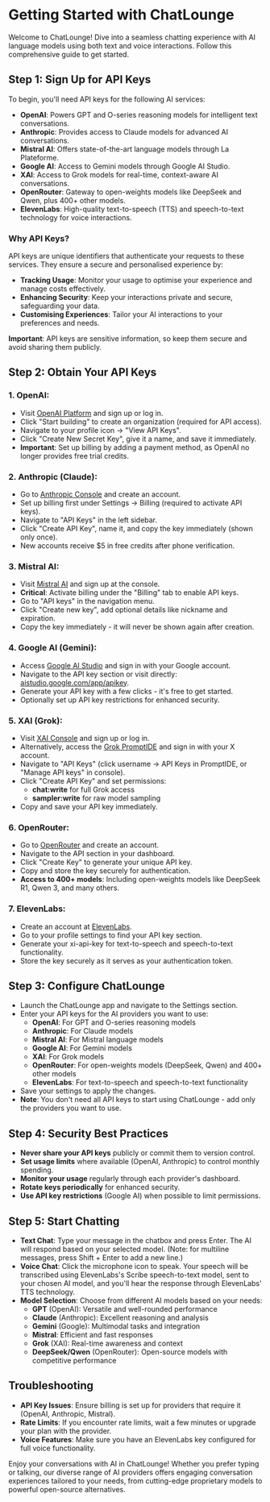 # Getting Started with ChatLounge

Welcome to ChatLounge! Dive into a seamless chatting experience with AI language models using both text and voice interactions. Follow this comprehensive guide to get started.

## Step 1: Sign Up for API Keys

To begin, you'll need API keys for the following AI services:

- **OpenAI**: Powers GPT and O-series reasoning models for intelligent text conversations.
- **Anthropic**: Provides access to Claude models for advanced AI conversations.
- **Mistral AI**: Offers state-of-the-art language models through La Plateforme.
- **Google AI**: Access to Gemini models through Google AI Studio.
- **XAI**: Access to Grok models for real-time, context-aware AI conversations.
- **OpenRouter**: Gateway to open-weights models like DeepSeek and Qwen, plus 400+ other models.
- **ElevenLabs**: High-quality text-to-speech (TTS) and speech-to-text technology for voice interactions.

### Why API Keys?

API keys are unique identifiers that authenticate your requests to these services. They ensure a secure and personalised experience by:

- **Tracking Usage**: Monitor your usage to optimise your experience and manage costs effectively.
- **Enhancing Security**: Keep your interactions private and secure, safeguarding your data.
- **Customising Experiences**: Tailor your AI interactions to your preferences and needs.

**Important**: API keys are sensitive information, so keep them secure and avoid sharing them publicly.

## Step 2: Obtain Your API Keys

### 1. **OpenAI**:

- Visit [OpenAI Platform](https://platform.openai.com) and sign up or log in.
- Click "Start building" to create an organization (required for API access).
- Navigate to your profile icon → "View API Keys".
- Click "Create New Secret Key", give it a name, and save it immediately.
- **Important**: Set up billing by adding a payment method, as OpenAI no longer provides free trial credits.

### 2. **Anthropic (Claude)**:

- Go to [Anthropic Console](https://console.anthropic.com) and create an account.
- Set up billing first under Settings → Billing (required to activate API keys).
- Navigate to "API Keys" in the left sidebar.
- Click "Create API Key", name it, and copy the key immediately (shown only once).
- New accounts receive $5 in free credits after phone verification.

### 3. **Mistral AI**:

- Visit [Mistral AI](https://mistral.ai) and sign up at the console.
- **Critical**: Activate billing under the "Billing" tab to enable API keys.
- Go to "API keys" in the navigation menu.
- Click "Create new key", add optional details like nickname and expiration.
- Copy the key immediately - it will never be shown again after creation.

### 4. **Google AI (Gemini)**:

- Access [Google AI Studio](https://aistudio.google.com) and sign in with your Google account.
- Navigate to the API key section or visit directly: [aistudio.google.com/app/apikey](https://aistudio.google.com/app/apikey).
- Generate your API key with a few clicks - it's free to get started.
- Optionally set up API key restrictions for enhanced security.

### 5. **XAI (Grok)**:

- Visit [XAI Console](https://console.x.ai) and sign up or log in.
- Alternatively, access the [Grok PromptIDE](https://ide.x.ai) and sign in with your X account.
- Navigate to "API Keys" (click username → API Keys in PromptIDE, or "Manage API keys" in console).
- Click "Create API Key" and set permissions:
  - **chat:write** for full Grok access
  - **sampler:write** for raw model sampling
- Copy and save your API key immediately.

### 6. **OpenRouter**:

- Go to [OpenRouter](https://openrouter.ai) and create an account.
- Navigate to the API section in your dashboard.
- Click "Create Key" to generate your unique API key.
- Copy and store the key securely for authentication.
- **Access to 400+ models**: Including open-weights models like DeepSeek R1, Qwen 3, and many others.

### 7. **ElevenLabs**:

- Create an account at [ElevenLabs](https://elevenlabs.io).
- Go to your profile settings to find your API key section.
- Generate your xi-api-key for text-to-speech and speech-to-text functionality.
- Store the key securely as it serves as your authentication token.

## Step 3: Configure ChatLounge

- Launch the ChatLounge app and navigate to the Settings section.
- Enter your API keys for the AI providers you want to use:
  - **OpenAI**: For GPT and O-series reasoning models
  - **Anthropic**: For Claude models
  - **Mistral AI**: For Mistral language models
  - **Google AI**: For Gemini models
  - **XAI**: For Grok models
  - **OpenRouter**: For open-weights models (DeepSeek, Qwen) and 400+ other models
  - **ElevenLabs**: For text-to-speech and speech-to-text functionality
- Save your settings to apply the changes.
- **Note**: You don't need all API keys to start using ChatLounge - add only the providers you want to use.

## Step 4: Security Best Practices

- **Never share your API keys** publicly or commit them to version control.
- **Set usage limits** where available (OpenAI, Anthropic) to control monthly spending.
- **Monitor your usage** regularly through each provider's dashboard.
- **Rotate keys periodically** for enhanced security.
- **Use API key restrictions** (Google AI) when possible to limit permissions.

## Step 5: Start Chatting

- **Text Chat**: Type your message in the chatbox and press Enter. The AI will respond based on your selected model. (Note: for multiline messages, press Shift + Enter to add a new line.)
- **Voice Chat**: Click the microphone icon to speak. Your speech will be transcribed using ElevenLabs's Scribe speech-to-text model, sent to your chosen AI model, and you'll hear the response through ElevenLabs' TTS technology.
- **Model Selection**: Choose from different AI models based on your needs:
  - **GPT** (OpenAI): Versatile and well-rounded performance
  - **Claude** (Anthropic): Excellent reasoning and analysis
  - **Gemini** (Google): Multimodal tasks and integration
  - **Mistral**: Efficient and fast responses
  - **Grok** (XAI): Real-time awareness and context
  - **DeepSeek/Qwen** (OpenRouter): Open-source models with competitive performance

## Troubleshooting

- **API Key Issues**: Ensure billing is set up for providers that require it (OpenAI, Anthropic, Mistral).
- **Rate Limits**: If you encounter rate limits, wait a few minutes or upgrade your plan with the provider.
- **Voice Features**: Make sure you have an ElevenLabs key configured for full voice functionality.

Enjoy your conversations with AI in ChatLounge! Whether you prefer typing or talking, our diverse range of AI providers offers engaging conversation experiences tailored to your needs, from cutting-edge proprietary models to powerful open-source alternatives.
